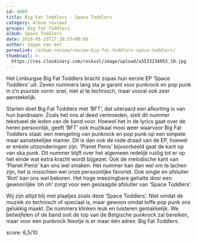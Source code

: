 ```yaml
---
id: 4909
title: Big Fat Toddlers - Space Toddlers
category: Album reviews
groups: Big Fat Toddlers
album: Space Toddlers
date: 2018-05-23T17:28:57+00:00
author: Seppe Van Ael
permalink: /album-review/review-big-fat-toddlers-space-toddlers/
thumbnail: >-
  https://res.cloudinary.com/rockxxl/image/upload/a3533234055_10.jpg
---
```

Het Limburgse Big Fat Toddlers bracht zopas hun eerste EP ‘Space Toddlers’ uit. Zeven nummers lang sta je garant voor punkrock en pop punk in z’n puurste vorm: snel, niet al te technisch, maar vooral ook zeer aanstekelijk.

Starten doet Big Fat Toddlers met ‘BFT’, dat uiteraard een afkorting is van hun bandnaam. Zoals het ons al deed vermoeden, stelt dit nummer tekstueel de leden van de band voor. Hoewel het in de lyrics gaat over de heren persoonlijk, geeft ‘BFT’ ook muzikaal mooi weer waarvoor Big Fat Toddlers staat: een mengeling van punkrock en pop punk op een simpele maar aanstekelijke manier. Dit is dan ook de rode draad van de EP, hoewel er enkele uitzonderingen zijn. ‘Planet Penis’ bijvoorbeeld gaat de kant op van ska punk. Dit nummer blijft over het algemeen redelijk rustig tot er op het einde wat extra kracht wordt bijgezet. Ook de melodische kant van ‘Planet Penis’ kan ons wel smaken. Het nummer kan dan wel om te lachen zijn, het is misschien wel onze persoonlijke favoriet. Ook single en afsluiter ‘Riot’ kan ons wel bekoren. Het hoge meezingbare gehalte door een gewoonlijke ‘oh oh’ zorgt voor een geslaagde afsluiter van ‘Space Toddlers’.

Wij zijn altijd blij met plaatjes zoals deze ‘Space Toddlers’. Niet omdat de muziek zo technisch of speciaal is, maar gewoon omdat toffe pop punk ons gelukkig maakt. De nummers klinken leuk en luisteren gemakkelijk. We betwijfelen of de band ooit de top van de Belgische punkrock zal bereiken, maar voor een punkrock feestje is er maar één adres: Big Fat Toddlers.

score: 6,5/10
